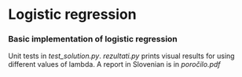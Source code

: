 # Logistic regression

### Basic implementation of logistic regression

Unit tests in *test_solution.py*. *rezultati.py* prints visual results for using different values of lambda. A report in Slovenian is in *poročilo.pdf*
